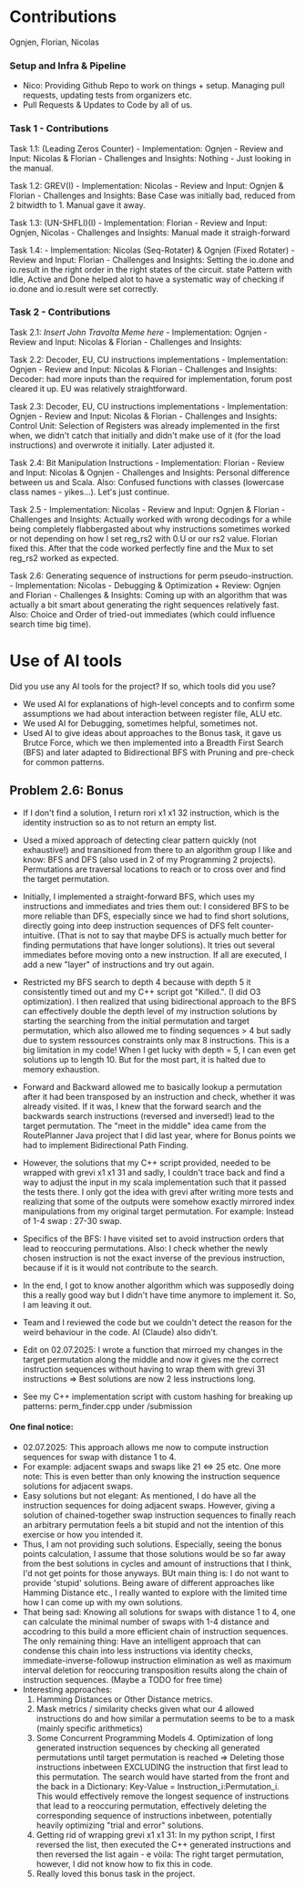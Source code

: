 # Contributions
Ognjen, Florian, Nicolas

### Setup and Infra & Pipeline
- Nico: Providing Github Repo to work on things + setup. Managing pull requests, updating tests from organizers etc.
- Pull Requests & Updates to Code by all of us.

### Task 1 - Contributions
Task 1.1: (Leading Zeros Counter)
    - Implementation: Ognjen
    - Review and Input: Nicolas & Florian
    - Challenges and Insights: Nothing - Just looking in the manual.

Task 1.2: GREV(I)
    - Implementation: Nicolas 
    - Review and Input: Ognjen & Florian
    - Challenges and Insights: Base Case was initially bad, reduced from 2 bitwidth to 1. Manual gave it away.

Task 1.3: (UN-SHFLI)(I)
    - Implementation:  Florian 
    - Review and Input: Ognjen, Nicolas
    - Challenges and Insights: Manual made it straigh-forward

Task 1.4:
    - Implementation: Nicolas (Seq-Rotater) & Ognjen (Fixed Rotater)
    - Review and Input: Florian
    - Challenges and Insights: Setting the io.done and io.result in the right order in the right states of the circuit. state Pattern with Idle, Active and Done helped alot to have a systematic way of checking if io.done and io.result were set correctly.


### Task 2 - Contributions
Task 2.1: *Insert John Travolta Meme here*
    - Implementation: Ognjen
    - Review and Input: Nicolas & Florian
    - Challenges and Insights:

Task 2.2: Decoder, EU, CU instructions implementations
    - Implementation: Ognjen
    - Review and Input: Nicolas & Florian
    - Challenges and Insights: Decoder: had more inputs than the required for implementation, forum post cleared it up. EU was relatively straightforward.

Task 2.3: Decoder, EU, CU instructions implementations
    - Implementation: Ognjen
    - Review and Input: Nicolas & Florian
    - Challenges and Insights: Control Unit: Selection of Registers was already implemented in the first when, we didn't catch that initially and didn't make use of it (for the load instructions) and overwrote it initially. Later adjusted it.

Task 2.4: Bit Manipulation Instructions
    - Implementation: Florian
    - Review and Input: Nicolas & Ognjen
    - Challenges and Insights: Personal difference between us and Scala. Also: Confused functions with classes (lowercase class names - yikes...). Let's just continue.

Task 2.5 
    - Implementation: Nicolas 
    - Review and Input: Ognjen & Florian
    - Challenges and Insights: Actually worked with wrong decodings for a while being completely flabbergasted about why instructions sometimes worked or not depending on how I set reg_rs2 with 0.U or our rs2 value. Florian fixed this. After that the code worked perfectly fine and the Mux to set reg_rs2 worked as expected. 

Task 2.6: Generating sequence of instructions for perm pseudo-instruction.
    - Implementation: Nicolas
    - Debugging & Optimization + Review: Ognjen and Florian
    - Challenges & Insights: Coming up with an algorithm that was actually a bit smart about generating the right sequences relatively fast. Also: Choice and Order of tried-out immediates (which could influence search time big time).

# Use of AI tools
Did you use any AI tools for the project? If so, which tools did you use?

- We used AI for explanations of high-level concepts and to confirm some assumptions we had about interaction between register file, ALU etc.
- We used AI for Debugging, sometimes helpful, sometimes not.
- Used AI to give ideas about approaches to the Bonus task, it gave us Brutce Force, which we then implemented into a Breadth First Search (BFS) and later adapted to Bidirectional BFS with Pruning and pre-check for common patterns.

## Problem 2.6: Bonus
- If I don't find a solution, I return rori x1 x1 32 instruction, which is the identity instruction so as to not return an empty list.
- Used a mixed approach of detecting clear pattern quickly (not exhaustive!) and transitioned from there to an algorithm group I like and know: BFS and DFS (also used in 2 of my Programming 2 projects). Permutations are traversal locations to reach or to cross over and find the target permutation.
- Initially, I implemented a straight-forward BFS, which uses my instructions and immediates and tries them out: I considered BFS to be more reliable than DFS, especially since we had to find short solutions, directly going into deep instruction sequences of DFS felt counter-intuitive. (That is not to say that maybe DFS is actually much better for finding permutations that have longer solutions). It tries out several immediates before moving onto a new instruction. If all are executed, I add a new "layer" of instructions and try out again.
- Restricted my BFS search to depth 4 because with depth 5 it consistently timed out and my C++ script got "Killed.". (I did O3 optimization). I then realized that using bidirectional approach to the BFS can effectively double the depth level of my instruction solutions by starting the searching from the initial permutation and target permutation, which also allowed me to finding sequences > 4 but sadly due to system ressources constraints only max 8 instructions. This is a big limitation in my code! When I get lucky with depth = 5, I can even get solutions up to length 10. But for the most part, it is halted due to memory exhaustion.
- Forward and Backward allowed me to basically lookup a permutation after it had been transposed by an instruction and check, whether it was already visited. If it was, I knew that the forward search and the backwards search instructions (reversed and inversed!) lead to the target permutation. The "meet in the middle" idea came from the RoutePlanner Java project that I did last year, where for Bonus points we had to implement Bidirectional Path Finding.
- However, the solutions that my C++ script provided, needed to be wrapped with grevi x1 x1 31 and sadly, I couldn't trace back
and find a way to adjust the input in my scala implementation such that it passed the tests there. I only got the idea with grevi after writing more tests and realizing that some of the outputs were somehow exactly mirrored index manipulations from my original target permutation. For example: Instead of 1-4 swap : 27-30 swap.
- Specifics of the BFS: I have visited set to avoid instruction orders that lead to reoccuring permutations. Also: I check whether the newly chosen instruction is not the exact inverse of the previous instruction, because if it is it would not contribute to the search.
- In the end, I got to know another algorithm which was supposedly doing this a really good way but I didn't have time anymore to implement it. So, I am leaving it out.

- Team and I reviewed the code but we couldn't detect the reason for the weird behaviour in the code. AI (Claude) also didn't.

- Edit on 02.07.2025: I wrote a function that mirroed my changes in the target permutation along the middle and now it gives me the correct instruction sequences without having to wrap them with grevi 31 instructions => Best solutions are now 2 less instructions long.

- See my C++ implementation script with custom hashing for breaking up patterns: perm_finder.cpp under /submission

    
#### One final notice:
- 02.07.2025: This approach allows me now to compute instruction sequences for swap with distance 1 to 4. 
- For example: adjacent swaps and swaps like 21 <=> 25 etc. One more note: This is even better than only knowing the instruction sequence solutions for adjacent swaps.
- Easy solutions but not elegant: As mentioned, I do have all the instruction sequences for doing adjacent swaps. However, giving a solution of chained-together swap instruction sequences to finally reach an arbitrary permutation feels a bit stupid and
not the intention of this exercise or how you intended it.
- Thus, I am not providing such solutions. Especially, seeing the bonus points calculation, I assume that those solutions
would be so far away from the best solutions in cycles and amount of instructions that I think, I'd not get points for
those anyways. BUt main thing is: I do not want to provide 'stupid' solutions.
Being aware of different approaches like Hamming Distance etc., I really wanted to explore with the limited time
how I can come up with my own solutions.
- That being sad: Knowing all solutions for swaps with distance 1 to 4, one can calculate the minimal number of swaps with 1-4 distance and accodring to this build a more efficient chain of instruction sequences. The only remaining thing: Have an intelligent approach that can condense this chain into less instructions via identity checks, immediate-inverse-followup instruction elimination as well as maximum interval deletion for reoccuring transposition results along the chain of instruction sequences. (Maybe a TODO for free time)
- Interesting approaches:
    1. Hamming Distances or Other Distance metrics.
    2. Mask metrics / similarity checks given what our 4 allowed instructions do and how similar a permutation seems to be to a mask (mainly specific arithmetics)
    3. Some Concurrent Programming Models 4. Optimization of long generated instruction sequences by checking all generated permutations until target permutation is reached => Deleting those instructions inbetween EXCLUDING the instruction that first lead to this permutation. The search would have started from the front and the back in a Dictionary: Key-Value = Instruction_i:Permutation_i. This would effectively remove the longest sequence of instructions that lead to a reoccuring permutation, effectively deleting the corresponding sequence of instructions inbetween, potentially heavily optimizing "trial and error" solutions.
    5. Getting rid of wrapping grevi x1 x1 31: In my python script, I first reversed the list, then executed the C++ generated instructions and then reversed the list again - e vòila: The right target permutation, however, I did not know how to fix this in code.
    6. Really loved this bonus task in the project.